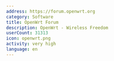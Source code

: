 ```yaml
---
address: https://forum.openwrt.org
category: Software
title: OpenWrt Forum
description: OpenWrt - Wireless Freedom
userCount: 31313
icon: openwrt.png
activity: very high
language: en
---
```

